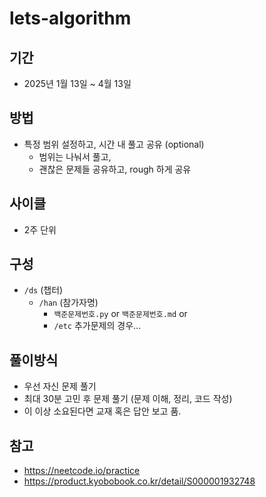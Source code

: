 # lets-algorithm

## 기간
- 2025년 1월 13일 ~ 4월 13일

## 방법
- 특정 범위 설정하고, 시간 내 풀고 공유 (optional)
  - 범위는 나눠서 풀고, 
  - 괜찮은 문제들 공유하고, rough 하게 공유

## 사이클
- 2주 단위

## 구성
- `/ds` (챕터)
  - `/han` (참가자명)
     - `백준문제번호.py` or `백준문제번호.md` or
     - `/etc` 추가문제의 경우...
     
## 풀이방식
- 우선 자신 문제 풀기 
- 최대 30분 고민 후 문제 풀기 (문제 이해, 정리, 코드 작성)
- 이 이상 소요된다면 교재 혹은 답안 보고 품. 

## 참고
- https://neetcode.io/practice
- https://product.kyobobook.co.kr/detail/S000001932748
